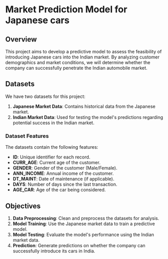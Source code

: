 # Market Prediction Model for Japanese cars

## Overview

This project aims to develop a predictive model to assess the feasibility of introducing Japanese cars into the Indian market. By analyzing customer demographics and market conditions, we will determine whether the company can successfully penetrate the Indian automobile market.

## Datasets

We have two datasets for this project:

1. **Japanese Market Data**: Contains historical data from the Japanese market.
2. **Indian Market Data**: Used for testing the model's predictions regarding potential success in the Indian market.

### Dataset Features

The datasets contain the following features:

- **ID**: Unique identifier for each record.
- **CURR_AGE**: Current age of the customer.
- **GENDER**: Gender of the customer (Male/Female).
- **ANN_INCOME**: Annual income of the customer.
- **DT_MAINT**: Date of maintenance (if applicable).
- **DAYS**: Number of days since the last transaction.
- **AGE_CAR**: Age of the car being considered.

## Objectives

1. **Data Preprocessing**: Clean and preprocess the datasets for analysis.
2. **Model Training**: Use the Japanese market data to train a predictive model.
3. **Model Testing**: Evaluate the model's performance using the Indian market data.
4. **Prediction**: Generate predictions on whether the company can successfully introduce its cars in India.

